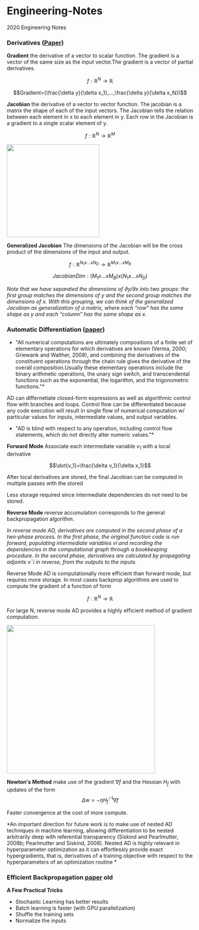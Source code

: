 # Engineering-Notes
2020 Engineering Notes

### Derivatives ([Paper](http://cs231n.stanford.edu/handouts/derivatives.pdf))

__Gradient__ the derivative of a vector to scalar function. The gradient is a vector of the same size as the input vector.The gradient is a vector of partial derivatives.


$$f:\mathbb{R}^N\rightarrow \mathbb{R}$$


$$Gradient=(\frac{\delta y}{\delta x_1},...,\frac{\delta y}{\delta x_N})$$

__Jacobian__ the derivative of a vector to vector function. The jacobian is a matrix the shape of each of the input vectors. The Jacobian tells the relation between each element in x to each element in y. Each row in the Jacobian is a gradient to a single scalar element of y.

$$f:\mathbb{R}^N\rightarrow \mathbb{R}^M$$

<img src='imgs/jacobian.PNG' width=250>

__Generalized Jacobian__ The dimensions of the Jacobian will be the cross product of the dimensions of the input and output.

$$f:\mathbb{R}^{N_1x...xN_D}\rightarrow \mathbb{R}^{M_1x...xM_B}$$

$$Jacobian Dim: (M_1x...xM_B)x(N_1x...xN_D)$$


*Note that we have separated the dimensions of ∂y/∂x into two groups: the
first group matches the dimensions of y and the second group matches the
dimensions of x. With this grouping, we can think of the generalized Jacobian
as generalization of a matrix, where each  “row” has the same shape as y and
each “column” has the same shape as x.*

### Automatic Differentiation ([paper](https://arxiv.org/pdf/1502.05767.pdf))

* "All numerical computations are ultimately compositions of a finite set of elementary operations for which derivatives are known (Verma, 2000; Griewank and Walther, 2008), and combining the derivatives of the constituent operations through the chain rule gives the derivative of the overall composition.Usually these elementary operations include the binary arithmetic operations, the unary sign switch, and transcendental functions such as the exponential, the logarithm, and the trigonometric functions."*

AD can differnetiate closed-form expressions as well as algorithmic control flow with branches and loops. Control flow can be differentiated because any code execution will result in single flow of numerical computation w/ particular values for inputs, intermediate values, and output variables. 

* "AD is blind with respect to any operation, including control flow statements, which do not directly alter numeric values."*

__Forward Mode__ Associate each intermediate variable $v_1$ with a local derivative 

$$\dot{v_1}=\frac{\delta v_1}{\delta x_1}$$

After local derivatives are stored, the final Jacobian can be computed in multiple passes with the stored

Less storage required since intermediate dependencies do not need to be stored. 

__Reverse Mode__ reverse accumulation corresponds to the general backpropagation algorithm.

*In reverse mode AD, derivatives are computed in the second phase of a two-phase process. In the first phase, the original function code is run forward, populating intermediate variables vi and recording the dependencies in the computational graph through a bookkeeping procedure. In the second phase, derivatives are calculated by propagating adjoints v¯i in reverse, from the outputs to the inputs.*

Reverse Mode AD is computationally more efficient than forward mode, but requires more storage. In most cases backprop algorithms are used to compute the gradient of a function of form

$$f:\mathbb{R}^N\rightarrow \mathbb{R}$$

For large N, reverse mode AD provides a highly efficient method of gradient computation.

<img src=imgs/reverse_mode.PNG width=400>


__Newton's Method__ make use of the gradient $\nabla f$ and the Hessian $H_f$ with updates of the form $$\Delta w=-\eta H_f^{-1}\nabla f$$

Faster convergence at the cost of more compute.

*An important direction for future work is to make use of nested AD techniques in machine learning, allowing differentiation to be nested arbitrarily deep with referential transparency (Siskind and Pearlmutter, 2008b; Pearlmutter and Siskind, 2008). Nested AD is highly relevant in hyperparameter optimization as it can effortlessly provide exact hypergradients, that is, derivatives of a training objective with respect to the hyperparameters of an optimization routine *

### Efficient Backpropagation [paper](http://yann.lecun.com/exdb/publis/pdf/lecun-98b.pdf) old


__A Few Practical Tricks__
- Stochastic Learning has better results
- Batch learning is faster (with GPU parallelization)
- Shuffle the training sets 
- Normalize the inputs

